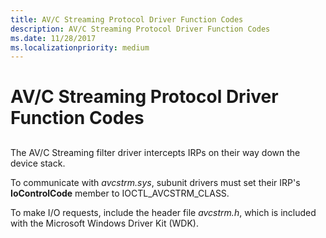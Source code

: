 ```yaml
---
title: AV/C Streaming Protocol Driver Function Codes
description: AV/C Streaming Protocol Driver Function Codes
ms.date: 11/28/2017
ms.localizationpriority: medium
---
```


# AV/C Streaming Protocol Driver Function Codes


## <span id="ddk_av_c_streaming_protocol_driver_function_codes_ks"></span><span id="DDK_AV_C_STREAMING_PROTOCOL_DRIVER_FUNCTION_CODES_KS"></span>


The AV/C Streaming filter driver intercepts IRPs on their way down the device stack.

To communicate with *avcstrm.sys*, subunit drivers must set their IRP's **IoControlCode** member to IOCTL\_AVCSTRM\_CLASS.

To make I/O requests, include the header file *avcstrm.h*, which is included with the Microsoft Windows Driver Kit (WDK).

 

 





